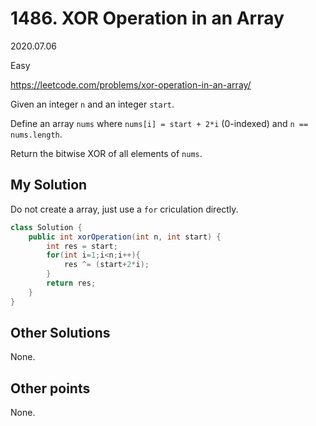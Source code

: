 # 1486. XOR Operation in an Array

2020.07.06

Easy

https://leetcode.com/problems/xor-operation-in-an-array/

Given an integer `n` and an integer `start`.

Define an array `nums` where `nums[i] = start + 2*i` (0-indexed) and `n == nums.length`.

Return the bitwise XOR of all elements of `nums`.

## My Solution

Do not create a array, just use a `for` criculation directly.

```java
class Solution {
    public int xorOperation(int n, int start) {
        int res = start;
        for(int i=1;i<n;i++){
            res ^= (start+2*i);
        }
        return res;
    }
}
```

## Other Solutions

None.

## Other points

None.

